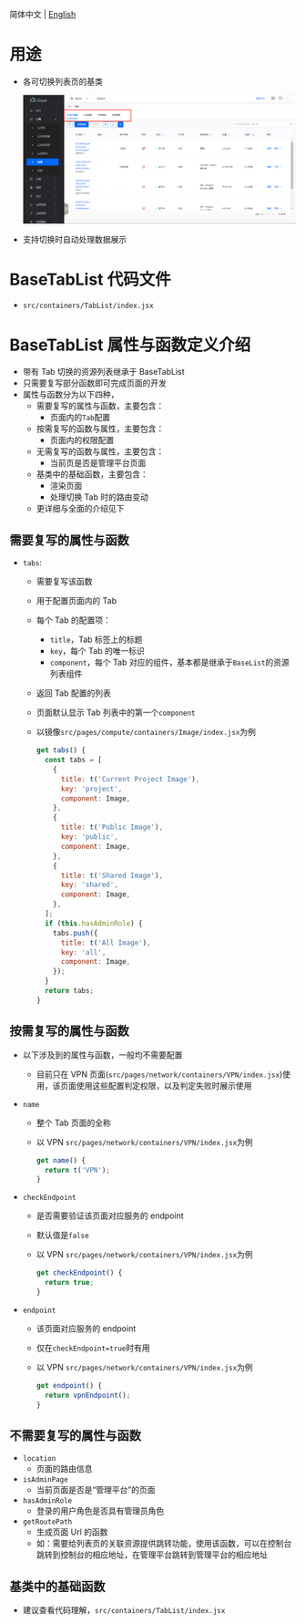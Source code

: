 简体中文 | [English](../../en/develop/3-2-BaseTabList-introduction.md)

# 用途

- 各可切换列表页的基类

  ![Tab列表页](../../zh/develop/images/list/tab-list.png)

- 支持切换时自动处理数据展示

# BaseTabList 代码文件

- `src/containers/TabList/index.jsx`

# BaseTabList 属性与函数定义介绍

- 带有 Tab 切换的资源列表继承于 BaseTabList
- 只需要复写部分函数即可完成页面的开发
- 属性与函数分为以下四种，
  - 需要复写的属性与函数，主要包含：
    - 页面内的`Tab`配置
  - 按需复写的函数与属性，主要包含：
    - 页面内的权限配置
  - 无需复写的函数与属性，主要包含：
    - 当前页是否是管理平台页面
  - 基类中的基础函数，主要包含：
    - 渲染页面
    - 处理切换 Tab 时的路由变动
  - 更详细与全面的介绍见下

## 需要复写的属性与函数

- `tabs`:
  - 需要复写该函数
  - 用于配置页面内的 Tab
  - 每个 Tab 的配置项：
    - `title`，Tab 标签上的标题
    - `key`，每个 Tab 的唯一标识
    - `component`，每个 Tab 对应的组件，基本都是继承于`BaseList`的资源列表组件
  - 返回 Tab 配置的列表
  - 页面默认显示 Tab 列表中的第一个`component`
  - 以镜像`src/pages/compute/containers/Image/index.jsx`为例

    ```javascript
    get tabs() {
      const tabs = [
        {
          title: t('Current Project Image'),
          key: 'project',
          component: Image,
        },
        {
          title: t('Public Image'),
          key: 'public',
          component: Image,
        },
        {
          title: t('Shared Image'),
          key: 'shared',
          component: Image,
        },
      ];
      if (this.hasAdminRole) {
        tabs.push({
          title: t('All Image'),
          key: 'all',
          component: Image,
        });
      }
      return tabs;
    }
    ```

## 按需复写的属性与函数

- 以下涉及到的属性与函数，一般均不需要配置
  - 目前只在 VPN 页面(`src/pages/network/containers/VPN/index.jsx`)使用，该页面使用这些配置判定权限，以及判定失败时展示使用
- `name`
  - 整个 Tab 页面的全称
  - 以 VPN `src/pages/network/containers/VPN/index.jsx`为例

    ```javascript
    get name() {
      return t('VPN');
    }
    ```

- `checkEndpoint`
  - 是否需要验证该页面对应服务的 endpoint
  - 默认值是`false`
  - 以 VPN `src/pages/network/containers/VPN/index.jsx`为例

    ```javascript
    get checkEndpoint() {
      return true;
    }
    ```

- `endpoint`
  - 该页面对应服务的 endpoint
  - 仅在`checkEndpoint=true`时有用
  - 以 VPN `src/pages/network/containers/VPN/index.jsx`为例

    ```javascript
    get endpoint() {
      return vpnEndpoint();
    }
    ```

## 不需要复写的属性与函数
- `location`
  - 页面的路由信息
- `isAdminPage`
  - 当前页面是否是“管理平台”的页面
- `hasAdminRole`
  - 登录的用户角色是否具有管理员角色
- `getRoutePath`
  - 生成页面 Url 的函数
  - 如：需要给列表页的关联资源提供跳转功能，使用该函数，可以在控制台跳转到控制台的相应地址，在管理平台跳转到管理平台的相应地址

## 基类中的基础函数

- 建议查看代码理解，`src/containers/TabList/index.jsx`
